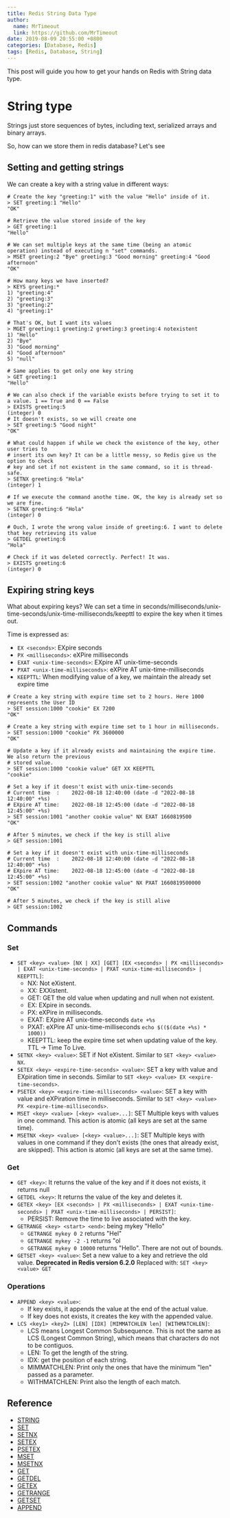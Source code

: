 ```yaml
---
title: Redis String Data Type
author:
  name: MrTimeout
  link: https://github.com/MrTimeout
date: 2019-08-09 20:55:00 +0800
categories: [Database, Redis]
tags: [Redis, Database, String]
---
```


This post will guide you how to get your hands on Redis with String data type.

# String type

Strings just store sequences of bytes, including text, serialized arrays and binary arrays.

So, how can we store them in redis database? Let's see

## Setting and getting strings

We can create a key with a string value in different ways:

```plaintext
# Create the key "greeting:1" with the value "Hello" inside of it.
> SET greeting:1 "Hello"
"OK"

# Retrieve the value stored inside of the key
> GET greeting:1
"Hello"

# We can set multiple keys at the same time (being an atomic operation) instead of executing n "set" commands.
> MSET greeting:2 "Bye" greeting:3 "Good morning" greeting:4 "Good afternoon"
"OK"

# How many keys we have inserted?
> KEYS greeting:*
1) "greeting:4"
2) "greeting:3"
3) "greeting:2"
4) "greeting:1"

# That's OK, but I want its values
> MGET greeting:1 greeting:2 greeting:3 greeting:4 notexistent
1) "Hello"
2) "Bye"
3) "Good morning"
4) "Good afternoon"
5) "null"

# Same applies to get only one key string
> GET greeting:1
"Hello"

# We can also check if the variable exists before trying to set it to a value. 1 == True and 0 == False
> EXISTS greeting:5
(integer) 0
# It doesn't exists, so we will create one
> SET greeting:5 "Good night"
"OK"

# What could happen if while we check the existence of the key, other user tries to
# insert its own key? It can be a little messy, so Redis give us the option to check
# key and set if not existent in the same command, so it is thread-safe.
> SETNX greeting:6 "Hola"
(integer) 1

# If we execute the command anothe time. OK, the key is already set so we are fine.
> SETNX greeting:6 "Hola"
(integer) 0

# Ouch, I wrote the wrong value inside of greeting:6. I want to delete that key retrieving its value
> GETDEL greeting:6
"Hola"

# Check if it was deleted correctly. Perfect! It was.
> EXISTS greeting:6
(integer) 0
```

## Expiring string keys

What about expiring keys? We can set a time in seconds/milliseconds/unix-time-seconds/unix-time-milliseconds/keepttl to expire the key when it times out.

Time is expressed as:

- `EX <seconds>`: EXpire seconds
- `PX <milliseconds>`: eXPire milliseconds
- `EXAT <unix-time-seconds>`: EXpire AT unix-time-seconds
- `PXAT <unix-time-milliseconds>`: eXPire AT unix-time-milliseconds
- `KEEPTTL`: When modifying value of a key, we maintain the already set expire time

```plaintext
# Create a key string with expire time set to 2 hours. Here 1000 represents the User ID
> SET session:1000 "cookie" EX 7200
"OK"

# Create a key string with expire time set to 1 hour in milliseconds.
> SET session:1000 "cookie" PX 3600000
"OK"

# Update a key if it already exists and maintaining the expire time. We also return the previous
# stored value.
> SET session:1000 "cookie value" GET XX KEEPTTL
"cookie"

# Set a key if it doesn't exist with unix-time-seconds
# Current time  :    2022-08-18 12:40:00 (date -d "2022-08-18 12:40:00" +%s)
# EXpire AT time:    2022-08-18 12:45:00 (date -d "2022-08-18 12:45:00" +%s)
> SET session:1001 "another cookie value" NX EXAT 1660819500
"OK"

# After 5 minutes, we check if the key is still alive
> GET session:1001

# Set a key if it doesn't exist with unix-time-milliseconds
# Current time  :    2022-08-18 12:40:00 (date -d "2022-08-18 12:40:00" +%s)
# EXpire AT time:    2022-08-18 12:45:00 (date -d "2022-08-18 12:45:00" +%s)
> SET session:1002 "another cookie value" NX PXAT 1660819500000
"OK"

# After 5 minutes, we check if the key is still alive
> GET session:1002
```

## Commands

### Set

- `SET <key> <value> [NX | XX] [GET] [EX <seconds> | PX <milliseconds> | EXAT <unix-time-seconds> | PXAT <unix-time-milliseconds> | KEEPTTL]`:
  + NX: Not eXistent.
  + XX: EXXistent.
  + GET: GET the old value when updating and null when not existent.
  + EX: EXpire in seconds.
  + PX: eXPire in milliseconds.
  + EXAT: EXpire AT unix-time-seconds `date +%s`
  + PXAT: eXPire AT unix-time-milliseconds `echo $(($(date +%s) * 1000))`
  + KEEPTTL: keep the expire time set when updating value of the key. TTL -> Time To Live.
- `SETNX <key> <value>`: SET if Not eXistent. Similar to `SET <key> <value> NX`.
- `SETEX <key> <expire-time-seconds> <value>`: SET a key with value and EXpiration time in seconds. Similar to `SET <key> <value> EX <expire-time-seconds>`.
- `PSETEX <key> <expire-time-milliseconds> <value>`: SET a key with value and eXPiration time in milliseconds. Similar to `SET <key> <value> PX <expire-time-milliseconds>`.
- `MSET <key> <value> [<key> <value>...]`: SET Multiple keys with values in one command. This action is atomic (all keys are set at the same time).
- `MSETNX <key> <value> [<key> <value>...]`: SET Multiple keys with values in one command if they don't exists (the ones that already exist, are skipped). This action is atomic (all keys are set at the same time).

### Get

- `GET <key>`: It returns the value of the key and if it does not exists, it returns null
- `GETDEL <key>`: It returns the value of the key and deletes it.
- `GETEX <key> [EX <seconds> | PX <milliseconds> | EXAT <unix-time-seconds> | PXAT <unix-time-milliseconds> | PERSIST]`:
  + PERSIST: Remove the time to live associated with the key.
- `GETRANGE <key> <start> <end>`: being mykey "Hello"
  + `GETRANGE mykey 0 2` returns "Hel"
  + `GETRANGE mykey -2 -1` returns "ol
  + `GETRANGE mykey 0 10000` returns "Hello". There are not out of bounds.
- `GETSET <key> <value>`: Set a new value to a key and retrieve the old value. __Deprecated in Redis version 6.2.0__ Replaced with: `SET <key> <value> GET`

### Operations

- `APPEND <key> <value>`:
  + If key exists, it appends the value at the end of the actual value.
  + If key does not exists, it creates the key with the appended value.
- `LCS <key1> <key2> [LEN] [IDX] [MIMMATCHLEN len] [WITHMATCHLEN]`:
  + LCS means Longest Common Subsequence. This is not the same as LCS (Longest Common String), which means that characters do not to be contiguos.
  + LEN: To get the length of the string.
  + IDX: get the position of each string.
  + MIMMATCHLEN: Print only the ones that have the minimum "len" passed as a parameter.
  + WITHMATCHLEN: Print also the length of each match.

## Reference

- [STRING](https://redis.io/commands/?group=string)
- [SET](https://redis.io/commands/set/)
- [SETNX](https://redis.io/commands/setnx/)
- [SETEX](https://redis.io/commands/setex/)
- [PSETEX](https://redis.io/commands/psetex/)
- [MSET](https://redis.io/commands/mset/)
- [MSETNX](https://redis.io/commands/msetnx/)
- [GET](https://redis.io/commands/get/)
- [GETDEL](https://redis.io/commands/getdel/)
- [GETEX](https://redis.io/commands/getex/)
- [GETRANGE](https://redis.io/commands/getrange/)
- [GETSET](https://redis.io/commands/getset/)
- [APPEND](https://redis.io/commands/append/)